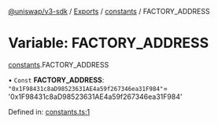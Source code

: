 [@uniswap/v3-sdk](../README.md) / [Exports](../modules.md) / [constants](../modules/constants.md) / FACTORY_ADDRESS

# Variable: FACTORY\_ADDRESS

[constants](../modules/constants.md).FACTORY_ADDRESS

• `Const` **FACTORY\_ADDRESS**: ``"0x1F98431c8aD98523631AE4a59f267346ea31F984"``= '0x1F98431c8aD98523631AE4a59f267346ea31F984'

Defined in: [constants.ts:1](https://github.com/Uniswap/uniswap-v3-sdk/blob/c42b4d4/src/constants.ts#L1)
